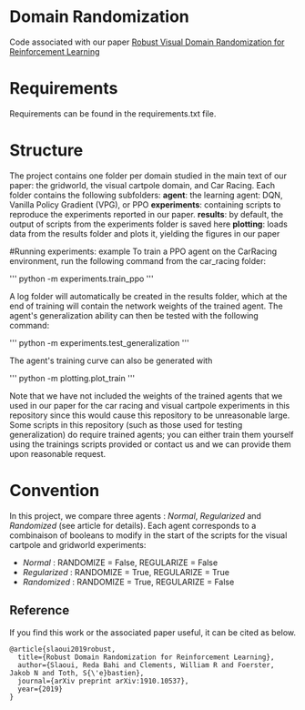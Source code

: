 # Domain Randomization
Code associated with our paper <a href = "https://arxiv.org/abs/1910.10537">Robust Visual Domain Randomization for Reinforcement Learning</a>

# Requirements

Requirements can be found in the requirements.txt file.

# Structure
The project contains one folder per domain studied in the main text of our paper: the gridworld, the visual cartpole domain, and Car Racing. Each folder contains the following subfolders:
**agent**: the learning agent: DQN, Vanilla Policy Gradient (VPG), or PPO
**experiments**: containing scripts to reproduce the experiments reported in our paper.
**results**: by default, the output of scripts from the experiments folder is saved here
**plotting**: loads data from the results folder and plots it, yielding the figures in our paper

#Running experiments: example
To train a PPO agent on the CarRacing environment, run the following command from the car_racing folder:

'''
python -m experiments.train_ppo
'''

A log folder will automatically be created in the results folder, which at the end of training will contain the network weights of the trained agent. The agent's generalization ability can then be tested with the following command:

'''
python -m experiments.test_generalization
'''

The agent's training curve can also be generated with

'''
python -m plotting.plot_train
'''

Note that we have not included the weights of the trained agents that we used in our paper for the car racing and visual cartpole experiments in this repository since this would cause this repository to be unreasonable large. Some scripts in this repository (such as those used for testing generalization) do require trained agents; you can either train them yourself using the trainings scripts provided or contact us and we can provide them upon reasonable request.

# Convention
In this project, we compare three agents : *Normal*, *Regularized* and *Randomized* (see article for details). Each agent corresponds to a combinaison of booleans to modify in the start of the scripts for the visual cartpole and gridworld experiments:
- *Normal* : RANDOMIZE = False, REGULARIZE = False
- *Regularized* : RANDOMIZE = True, REGULARIZE = True
- *Randomized* : RANDOMIZE = True, REGULARIZE = False

## Reference

If you find this work or the associated paper useful, it can be cited as below.

	@article{slaoui2019robust,
	  title={Robust Domain Randomization for Reinforcement Learning},
	  author={Slaoui, Reda Bahi and Clements, William R and Foerster, Jakob N and Toth, S{\'e}bastien},
	  journal={arXiv preprint arXiv:1910.10537},
	  year={2019}
	}


